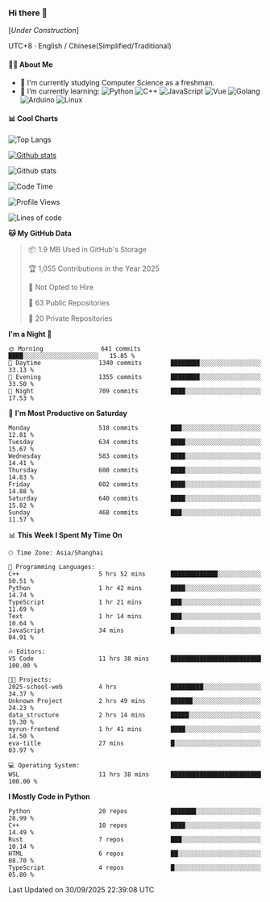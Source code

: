 ### Hi there 👋

\[*Under Construction*\]

UTC+8 · English / Chinese(Simplified/Traditional)

<!--
**NoNormalCreeper/NoNormalCreeper** is a ✨ _special_ ✨ repository because its `README.md` (this file) appears on your GitHub profile.

Here are some ideas to get you started:

- 🔭 I’m currently working on ...
- 🌱 I’m currently learning ...
- 👯 I’m looking to collaborate on ...
- 🤔 I’m looking for help with ...
- 💬 Ask me about ...
- 📫 How to reach me: ...
- 😄 Pronouns: ...
- ⚡ Fun fact: ...
-->

#### 👩‍💻 About Me

- 🏫 I'm currently studying Computer Science as a freshman.
- 🌱 I’m currently learning: 
![Python](https://img.shields.io/badge/-Python-blue?style=flat-square&logo=Python&logoColor=fff)
![C++](https://img.shields.io/badge/-C%2B%2B-00599C?style=flat-square&logo=C%2B%2B&logoColor=fff)
![JavaScript](https://img.shields.io/badge/-JavaScript-ffca18?style=flat-square&logo=JavaScript&logoColor=fff)
![Vue](https://img.shields.io/badge/-Vue-4FC08D?style=flat-square&logo=Vue.js&logoColor=fff)
![Golang](https://img.shields.io/badge/-Go-007d9c?style=flat-square&logo=Go&logoColor=fff)
![Arduino](https://img.shields.io/badge/-Arduino-00979D?style=flat-square&logo=Arduino&logoColor=fff)
![Linux](https://img.shields.io/badge/-Linux-FCC624?style=flat-square&logo=Linux&logoColor=fff)

#### 📊 Cool Charts

![Top Langs](https://readme-stats-zeta-six.vercel.app/api/top-langs/?username=NoNormalCreeper&layout=compact)

[![Github stats](https://readme-stats-zeta-six.vercel.app/api?username=NoNormalCreeper&show=reviews,discussions_started,discussions_answered,prs_merged,prs_merged_percentage)](https://github.com/anuraghazra/github-readme-stats)

![Github stats](https://github-profile-trophy.vercel.app/?username=NoNormalCreeper)


<!--START_SECTION:waka-->
![Code Time](http://img.shields.io/badge/Code%20Time-855%20hrs%2021%20mins-blue)

![Profile Views](http://img.shields.io/badge/Profile%20Views-0-blue)

![Lines of code](https://img.shields.io/badge/From%20Hello%20World%20I%27ve%20Written-4.4%20million%20lines%20of%20code-blue)

**🐱 My GitHub Data** 

> 📦 1.9 MB Used in GitHub's Storage 
 > 
> 🏆 1,055 Contributions in the Year 2025
 > 
> 🚫 Not Opted to Hire
 > 
> 📜 63 Public Repositories 
 > 
> 🔑 20 Private Repositories 
 > 
**I'm a Night 🦉** 

```text
🌞 Morning                641 commits         ████░░░░░░░░░░░░░░░░░░░░░   15.85 % 
🌆 Daytime                1340 commits        ████████░░░░░░░░░░░░░░░░░   33.13 % 
🌃 Evening                1355 commits        ████████░░░░░░░░░░░░░░░░░   33.50 % 
🌙 Night                  709 commits         ████░░░░░░░░░░░░░░░░░░░░░   17.53 % 
```
📅 **I'm Most Productive on Saturday** 

```text
Monday                   518 commits         ███░░░░░░░░░░░░░░░░░░░░░░   12.81 % 
Tuesday                  634 commits         ████░░░░░░░░░░░░░░░░░░░░░   15.67 % 
Wednesday                583 commits         ████░░░░░░░░░░░░░░░░░░░░░   14.41 % 
Thursday                 600 commits         ████░░░░░░░░░░░░░░░░░░░░░   14.83 % 
Friday                   602 commits         ████░░░░░░░░░░░░░░░░░░░░░   14.88 % 
Saturday                 640 commits         ████░░░░░░░░░░░░░░░░░░░░░   15.82 % 
Sunday                   468 commits         ███░░░░░░░░░░░░░░░░░░░░░░   11.57 % 
```


📊 **This Week I Spent My Time On** 

```text
🕑︎ Time Zone: Asia/Shanghai

💬 Programming Languages: 
C++                      5 hrs 52 mins       █████████████░░░░░░░░░░░░   50.51 % 
Python                   1 hr 42 mins        ████░░░░░░░░░░░░░░░░░░░░░   14.74 % 
TypeScript               1 hr 21 mins        ███░░░░░░░░░░░░░░░░░░░░░░   11.69 % 
Text                     1 hr 14 mins        ███░░░░░░░░░░░░░░░░░░░░░░   10.64 % 
JavaScript               34 mins             █░░░░░░░░░░░░░░░░░░░░░░░░   04.91 % 

🔥 Editors: 
VS Code                  11 hrs 38 mins      █████████████████████████   100.00 % 

🐱‍💻 Projects: 
2025-school-web          4 hrs               █████████░░░░░░░░░░░░░░░░   34.37 % 
Unknown Project          2 hrs 49 mins       ██████░░░░░░░░░░░░░░░░░░░   24.23 % 
data_structure           2 hrs 14 mins       █████░░░░░░░░░░░░░░░░░░░░   19.30 % 
myrun-frontend           1 hr 41 mins        ████░░░░░░░░░░░░░░░░░░░░░   14.50 % 
eva-title                27 mins             █░░░░░░░░░░░░░░░░░░░░░░░░   03.97 % 

💻 Operating System: 
WSL                      11 hrs 38 mins      █████████████████████████   100.00 % 
```

**I Mostly Code in Python** 

```text
Python                   20 repos            ███████░░░░░░░░░░░░░░░░░░   28.99 % 
C++                      10 repos            ████░░░░░░░░░░░░░░░░░░░░░   14.49 % 
Rust                     7 repos             ███░░░░░░░░░░░░░░░░░░░░░░   10.14 % 
HTML                     6 repos             ██░░░░░░░░░░░░░░░░░░░░░░░   08.70 % 
TypeScript               4 repos             █░░░░░░░░░░░░░░░░░░░░░░░░   05.80 % 
```




 Last Updated on 30/09/2025 22:39:08 UTC
<!--END_SECTION:waka-->

